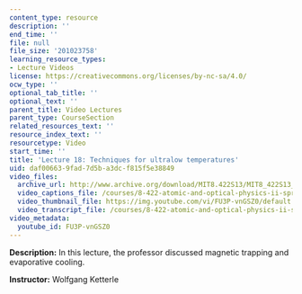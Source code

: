 ```yaml
---
content_type: resource
description: ''
end_time: ''
file: null
file_size: '201023758'
learning_resource_types:
- Lecture Videos
license: https://creativecommons.org/licenses/by-nc-sa/4.0/
ocw_type: ''
optional_tab_title: ''
optional_text: ''
parent_title: Video Lectures
parent_type: CourseSection
related_resources_text: ''
resource_index_text: ''
resourcetype: Video
start_time: ''
title: 'Lecture 18: Techniques for ultralow temperatures'
uid: daf00663-9fad-7d5b-a3dc-f815f5e38849
video_files:
  archive_url: http://www.archive.org/download/MIT8.422S13/MIT8_422S13_lec18_300k.mp4
  video_captions_file: /courses/8-422-atomic-and-optical-physics-ii-spring-2013/7b7048c8643550aa8a39c343d69596f9_FU3P-vnGSZ0.vtt
  video_thumbnail_file: https://img.youtube.com/vi/FU3P-vnGSZ0/default.jpg
  video_transcript_file: /courses/8-422-atomic-and-optical-physics-ii-spring-2013/8ba92822f8e256e3d1f533d864dcfb31_FU3P-vnGSZ0.pdf
video_metadata:
  youtube_id: FU3P-vnGSZ0
---
```


**Description:** In this lecture, the professor discussed magnetic trapping and evaporative cooling.

**Instructor:** Wolfgang Ketterle

